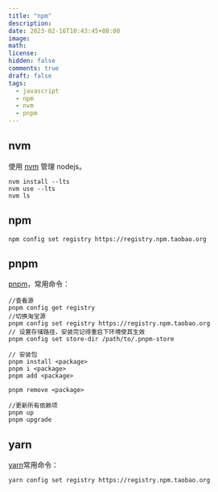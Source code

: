 ```yaml
---
title: "npm"
description:
date: 2023-02-16T10:43:45+08:00
image:
math:
license:
hidden: false
comments: true
draft: false
tags:
  - javascript
  - npm
  - nvm
  - pnpm
---
```


## nvm

使用 [nvm](https://github.com/nvm-sh/nvm) 管理 nodejs。

```shell
nvm install --lts
nvm use --lts
nvm ls
```

## npm

```shell
npm config set registry https://registry.npm.taobao.org
```

## pnpm

[pnpm](https://pnpm.io/)，常用命令：

```shell
//查看源
pnpm config get registry
//切换淘宝源
pnpm config set registry https://registry.npm.taobao.org
// 设置存储路径，安装完记得重启下环境使其生效
pnpm config set store-dir /path/to/.pnpm-store

// 安装包
pnpm install <package>
pnpm i <package>
pnpm add <package>

pnpm remove <package>

//更新所有依赖项
pnpm up
pnpm upgrade
```

## yarn

[yarn](https://yarnpkg.com/)常用命令：

```shell
yarn config set registry https://registry.npm.taobao.org
```
